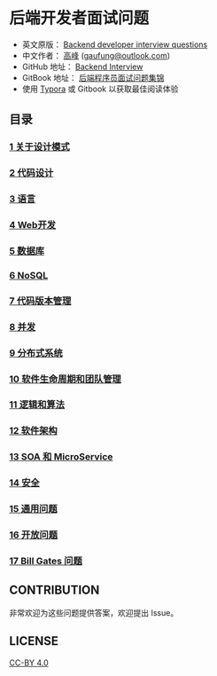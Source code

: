 # 后端开发者面试问题

- 英文原版： [Backend developer interview questions](https://github.com/arialdomartini/Back-End-Developer-Interview-Questions)
- 中文作者： [高峰](https://gaufung.github.com) (gaufung@outlook.com)
- GitHub 地址： [Backend Interview](https://github.com/gaufung/Backend-Interview)
- GitBook 地址： [后端程序员面试问题集锦](https://tindi-1.gitbook.io/backendinterview/)
- 使用 [Typora](https://www.typora.io) 或 Gitbook 以获取最佳阅读体验

## 目录

### [1 关于设计模式](./01关于设计模式/README.md)
### [2 代码设计](./02代码设计/README.md)
### [3 语言](./03语言/README.md)
### [4 Web开发](./04WEb开发/README.md)
### [5 数据库](./05数据库/README.md)
### [6 NoSQL](./06NoSQL/README.md)
### [7 代码版本管理](./07代码版本管理/README.md)
### [8 并发](./08并发/README.md)
### [9 分布式系统](./09分布式系统/README.md)
### [10 软件生命周期和团队管理](./10软件生命周期和团队管理/README.md)
### [11 逻辑和算法](./11逻辑和和算法/README.md)
### [12 软件架构](./12软件架构/README.md)
### [13 SOA 和 MicroService](./13SOA和MicroService/README.md)
### [14 安全](./14安全/README.md)
### [15 通用问题](./15通用问题/README.md)
### [16 开放问题](./16开放问题/README.md)
### [17 Bill Gates 问题](./17BillGates问题/README.md)


## CONTRIBUTION
非常欢迎为这些问题提供答案，欢迎提出 Issue。

## LICENSE

[CC-BY 4.0](LICENSE)
